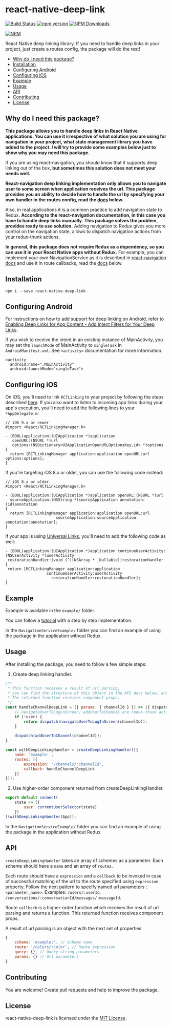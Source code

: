 # react-native-deep-link

[![Build Status](https://travis-ci.org/Starotitorov/react-native-deep-link.svg?branch=master)](https://travis-ci.org/Starotitorov/react-native-deep-link)
[![npm version](https://img.shields.io/npm/v/react-native-deep-link.svg)](https://www.npmjs.com/package/react-native-deep-link)
[![NPM Downloads](https://img.shields.io/npm/dt/react-native-deep-link.svg)](https://www.npmjs.com/package/react-native-deep-link)

[![NPM](https://nodei.co/npm/react-native-deep-link.png)](https://nodei.co/npm/react-native-deep-link/)

React Native deep linking library.
If you need to handle deep links in your project, just create a routes config, the package will do the rest!

* [Why do I need this package?](#why-do-i-need-this-package)
* [Installation](#installation)
* [Configuring Android](#configuring-android)
* [Configuring iOS](#configuring-ios)
* [Example](#example)
* [Usage](#usage)
* [API](#api)
* [Contributing](#contributing)
* [License](#license)

## Why do I need this package?

**This package allows you to handle deep links in React Native applications.
You can use it irrespective of what solution you are using for navigation in your project,
what state management library you have added to the project. I will try to provide some examples below
just to show why you may need this package.**

If you are using react-navigation, you should know that it supports deep linking out of the box,
**but sometimes this solution does not meet your needs well.** 

**React-navigation deep linking implementation only allows you to navigate user to some screen when application receives the url.
This package provides you an ability to decide how to handle the url by specifying your own handler in the routes config,
read the [docs](#usage) below.**

Also, in real applications it is a common practice to add navigation state to Redux.
**According to the react-navigation documentation, in this case you have to handle deep links manually**.
**This package solves the problem, provides ready to use solution.**
Adding navigation to Redux gives you more control on the navigation state,
allows to dispatch navigation actions from your redux-thunk actions.

**In general, this package does not require Redux as a dependency,
so you can use it in your React Native apps without Redux.**
For example, you can implement your own NavigationService
as it is described in [react-navigation docs](https://reactnavigation.org/docs/en/navigating-without-navigation-prop.html)
and use it in route callbacks, read the [docs](#usage) below.

## Installation

```
npm i --save react-native-deep-link
```

## Configuring Android

For instructions on how to add support for deep linking on Android, refer to [Enabling Deep Links for App Content - Add Intent Filters for Your Deep Links](https://developer.android.com/training/app-links/deep-linking.html#adding-filters).

If you wish to receive the intent in an existing instance of MainActivity, you may set the `launchMode` of MainActivity to `singleTask` in `AndroidManifest.xml`. See `<activity>` documentation for more information.

```
<activity
  android:name=".MainActivity"
  android:launchMode="singleTask">
```

## Configuring iOS

On iOS, you'll need to link `RCTLinking` to your project by following the steps described [here](https://facebook.github.io/react-native/docs/linking-libraries-ios.html#manual-linking). If you also want to listen to incoming app links during your app's execution, you'll need to add the following lines to your `*AppDelegate.m`:

```
// iOS 9.x or newer
#import <React/RCTLinkingManager.h>

- (BOOL)application:(UIApplication *)application
   openURL:(NSURL *)url
   options:(NSDictionary<UIApplicationOpenURLOptionsKey,id> *)options
{
  return [RCTLinkingManager application:application openURL:url options:options];
}
```

If you're targeting iOS 8.x or older, you can use the following code instead:

```
// iOS 8.x or older
#import <React/RCTLinkingManager.h>

- (BOOL)application:(UIApplication *)application openURL:(NSURL *)url
  sourceApplication:(NSString *)sourceApplication annotation:(id)annotation
{
  return [RCTLinkingManager application:application openURL:url
                      sourceApplication:sourceApplication annotation:annotation];
}
```

If your app is using [Universal Links](https://developer.apple.com/library/content/documentation/General/Conceptual/AppSearch/UniversalLinks.html), you'll need to add the following code as well:

```
- (BOOL)application:(UIApplication *)application continueUserActivity:(NSUserActivity *)userActivity
 restorationHandler:(void (^)(NSArray * _Nullable))restorationHandler
{
 return [RCTLinkingManager application:application
                  continueUserActivity:userActivity
                    restorationHandler:restorationHandler];
}
```

## Example

Example is available in the `example/` folder.

You can follow a [tutorial](https://medium.com/@starotitorov1997/handle-deep-links-in-react-native-apps-b22055149b3a)
with a step by step implementation.

In the `NavigationServiceExample/` folder you can find an example of using the package in the application without Redux.

## Usage

After installing the package, you need to follow a few simple steps:

1. Create deep linking handler.

```js
/**
 * This function receives a result of url parsing,
 * you can find the structure of this object in the API docs below, and returns a function.
 * The returned function receives component props.
 */
const handleChannelDeepLink = ({ params: { channelId } }) => ({ dispatch, user }) => {
    // navigateUserToLoginScreen, addUserToChannel are redux-thunk actions, which was defined somewhere in the code.
    if (!user) {
        return dispatch(navigateUserToLogInScreen(channelId));
    }
    
    dispatch(addUserToChannel(channelId));
}

const withDeepLinkingHandler = createDeepLinkingHandler([{
    name: 'example:',
    routes: [{
        expression: '/channels/:channelId',
        callback: handleChannelDeepLink
    }]
}]);
```

2. Use higher-order component returned from createDeepLinkingHandler.

```js
export default connect(
    state => ({
        user: currentUserSelector(state)
    })
)(withDeepLinkingHandler(App));
```

In the `NavigationServiceExample/` folder you can find an example of using the package in the application without Redux.

## API

`createDeepLinkingHandler` takes an array of schemes as a parameter. Each scheme should have a `name` and an array of `routes`.

Each route should have a `expression` and a `callback` to be invoked in case of successful matching of the url to the route specified using `expression` property.
Follow the next pattern to specify named url parameters `:<parameter_name>`.
Examples: `/users/:userId`, `/conversations/:conversationId/messages/:messageId`.

Route `callback` is a higher-order function which receives the result of url parsing and returns a function.
This returned function receives component props.

A result of url parsing is an object with the next set of properties:
```js
{
    scheme: 'example:', // Scheme name
    route: '/colors/:color', // Route expression
    query: {}, // Query string parameters
    params: {} // Url parameters
}
```

## Contributing

You are welcome! Create pull requests and help to improve the package.

## License

react-native-deep-link is licensed under the [MIT License](LICENSE).
